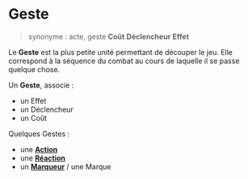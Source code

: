 # Geste
> synonyme : acte, geste
> **Coût**
> **Déclencheur**
> **Effet**

Le **Geste** est la plus petite unité permettant de découper le jeu.
Elle correspond à la séquence du combat au cours de laquelle il se passe quelque chose. 

Un **Geste**, associe :

- un Effet
- un Déclencheur
- un Coût

Quelques Gestes :
- une **[Action](https://trello.com/c/MPbgE0oE)**
- une **[Réaction](https://trello.com/c/vcCvdkOI)**
- un **[Marqueur](https://trello.com/c/B4PJOjfJ)** / une Marque
